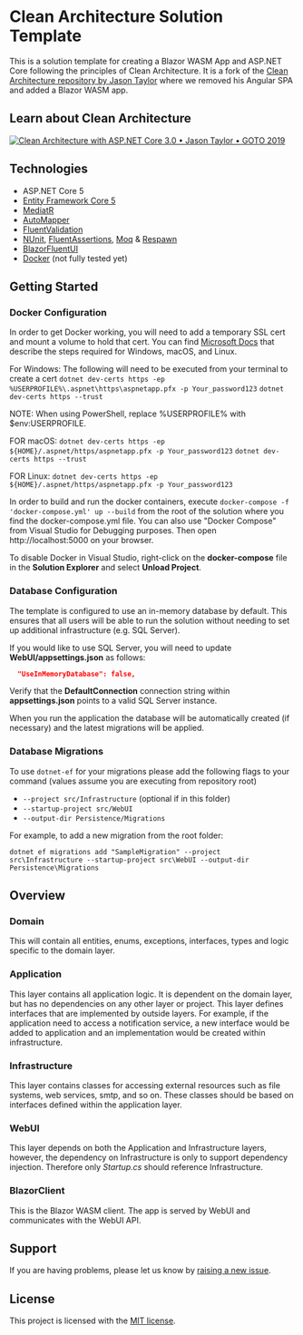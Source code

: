 # Clean Architecture Solution Template


This is a solution template for creating a Blazor WASM App and ASP.NET Core following the principles of Clean Architecture. 
It is a fork of the [Clean Architecture repository by Jason Taylor](https://github.com/jasontaylordev/CleanArchitecture) where we removed his Angular SPA and added a Blazor WASM app.

## Learn about Clean Architecture

[![Clean Architecture with ASP.NET Core 3.0 • Jason Taylor • GOTO 2019](https://img.youtube.com/vi/dK4Yb6-LxAk/0.jpg)](https://www.youtube.com/watch?v=dK4Yb6-LxAk)

## Technologies

* ASP.NET Core 5
* [Entity Framework Core 5](https://docs.microsoft.com/en-us/ef/core/)
* [MediatR](https://github.com/jbogard/MediatR)
* [AutoMapper](https://automapper.org/)
* [FluentValidation](https://fluentvalidation.net/)
* [NUnit](https://nunit.org/), [FluentAssertions](https://fluentassertions.com/), [Moq](https://github.com/moq) & [Respawn](https://github.com/jbogard/Respawn)
* [BlazorFluentUI](https://github.com/BlazorFluentUI/BlazorFluentUI)
* [Docker](https://www.docker.com/) (not fully tested yet)

## Getting Started


### Docker Configuration

In order to get Docker working, you will need to add a temporary SSL cert and mount a volume to hold that cert.
You can find [Microsoft Docs](https://docs.microsoft.com/en-us/aspnet/core/security/docker-https?view=aspnetcore-3.1) that describe the steps required for Windows, macOS, and Linux.

For Windows:
The following will need to be executed from your terminal to create a cert
`dotnet dev-certs https -ep %USERPROFILE%\.aspnet\https\aspnetapp.pfx -p Your_password123`
`dotnet dev-certs https --trust`

NOTE: When using PowerShell, replace %USERPROFILE% with $env:USERPROFILE.

FOR macOS:
`dotnet dev-certs https -ep ${HOME}/.aspnet/https/aspnetapp.pfx -p Your_password123`
`dotnet dev-certs https --trust`

FOR Linux:
`dotnet dev-certs https -ep ${HOME}/.aspnet/https/aspnetapp.pfx -p Your_password123`

In order to build and run the docker containers, execute `docker-compose -f 'docker-compose.yml' up --build` from the root of the solution where you find the docker-compose.yml file.  You can also use "Docker Compose" from Visual Studio for Debugging purposes.
Then open http://localhost:5000 on your browser.

To disable Docker in Visual Studio, right-click on the **docker-compose** file in the **Solution Explorer** and select **Unload Project**.

### Database Configuration

The template is configured to use an in-memory database by default. This ensures that all users will be able to run the solution without needing to set up additional infrastructure (e.g. SQL Server).

If you would like to use SQL Server, you will need to update **WebUI/appsettings.json** as follows:

```json
  "UseInMemoryDatabase": false,
```

Verify that the **DefaultConnection** connection string within **appsettings.json** points to a valid SQL Server instance. 

When you run the application the database will be automatically created (if necessary) and the latest migrations will be applied.

### Database Migrations

To use `dotnet-ef` for your migrations please add the following flags to your command (values assume you are executing from repository root)

* `--project src/Infrastructure` (optional if in this folder)
* `--startup-project src/WebUI`
* `--output-dir Persistence/Migrations`

For example, to add a new migration from the root folder:

 `dotnet ef migrations add "SampleMigration" --project src\Infrastructure --startup-project src\WebUI --output-dir Persistence\Migrations`

## Overview

### Domain

This will contain all entities, enums, exceptions, interfaces, types and logic specific to the domain layer.

### Application

This layer contains all application logic. It is dependent on the domain layer, but has no dependencies on any other layer or project. This layer defines interfaces that are implemented by outside layers. For example, if the application need to access a notification service, a new interface would be added to application and an implementation would be created within infrastructure.

### Infrastructure

This layer contains classes for accessing external resources such as file systems, web services, smtp, and so on. These classes should be based on interfaces defined within the application layer.

### WebUI

This layer depends on both the Application and Infrastructure layers, however, the dependency on Infrastructure is only to support dependency injection. Therefore only *Startup.cs* should reference Infrastructure.

### BlazorClient

This is the Blazor WASM client. The app is served by WebUI and communicates with the WebUI API.

## Support

If you are having problems, please let us know by [raising a new issue](https://github.com/JohnMidity/CleanArchitecture/issues/new/choose).

## License

This project is licensed with the [MIT license](LICENSE).

